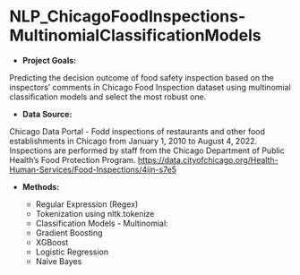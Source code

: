 # NLP_ChicagoFoodInspections-MultinomialClassificationModels

* **Project Goals:**

Predicting the decision outcome of food safety inspection based on the inspectors’ comments in Chicago Food Inspection dataset using multinomial classification models and select the most robust one.


* **Data Source:**

Chicago Data Portal - Fodd inspections of restaurants and other food establishments in Chicago from January 1, 2010 to August 4, 2022. Inspections are performed by staff from the Chicago Department of Public Health’s Food Protection Program. https://data.cityofchicago.org/Health-Human-Services/Food-Inspections/4ijn-s7e5

* **Methods:**

  * Regular Expression (Regex)
  * Tokenization using nltk.tokenize
  * Classification Models - Multinomial:
  * Gradient Boosting
  * XGBoost
  * Logistic Regression
  * Naive Bayes
